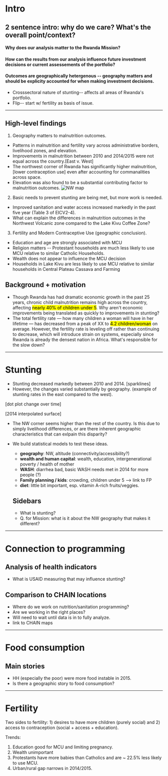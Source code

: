 # Intro
## 2 sentence intro: why do we care?  What's the overall point/context?
#### Why does our analysis matter to the Rwanda Mission?  
#### How can the results from our analysis influence future investment decisions or current assessements of the portfolio?
#### Outcomes are geographically hetergenous -- geography matters and should be explicity accounted for when making investment decisions.
* Crosssectoral nature of stunting-- affects all areas of Rwanda's portfolio.
* Flip-- start w/ fertility as basis of issue.

---

## High-level findings
1. Geography matters to malnutrition outcomes.
  * Patterns in malnutrition and fertility vary across administrative borders, livelihood zones, and elevation.  
  * Improvements in malnutrition between 2010 and 2014/2015 were not equal across the country.[East v. West]
  * The northwest corner of Rwanda has significantly higher malnutrition, [lower contraception use] even after accounting for commanalities across space.
  * Elevation was also found to be a substantial contributing factor to malnutrition outcomes. 
  ![NW map]({{site.baseurl}}/img/nw-rwnada.png)
2. Basic needs to prevent stunting are being met, but more work is needed.
  * Improved sanitation and water access increased markedly in the past five year (Table 3 of EICV2-4).
  * What can explain the differences in malnutrition outcomes in the Northwest Volcanic zone compared to the Lake Kivu Coffee Zone?
3. Fertility and Modern Contraceptive Use (geographic conclusion).
  * Education and age are strongly associated with MCU
  * Religion matters -- Protestant households are much less likely to use MCU relative to similar Catholic Households.
  * Wealth does not appear to influence the MCU decision
  * Households in Lake Kivu are less likely to use MCU relative to similar households in Central Plateau Cassava and Farming

## Background + motivation
* Though Rwanda has had dramatic economic growth in the past 25 years, chronic child malnutrition remains high across the country, affecting <mark>nearly 40% of children under 5</mark>. Why aren't economic improvements being translated as quickly to improvements in stunting?
* The total fertility rate &mdash; how many children a woman will have in her lifetime &mdash; has decreased from a peak of XX to <mark>4.2 children/woman</mark> on average. However, the fertility rate is leveling off rather than continuing to decrease, which will introduce strain on systems, especially since Rwanda is already the densest nation in Africa. What's responsible for the slow down?

---

# Stunting
* Stunting decreased markedly between 2010 and 2014. [sparklines]
* However, the changes varied substantially by geography. (example of stunting rates in the east compared to the west).

[dot plot change over time]

[2014 interpolated surface]

* The NW corner seems higher than the rest of the country. Is this due to simply livelihood differences, or are there inherent geographic characteristics that can exlpain this disparity? 

* We build statistical models to test these ideas.
  * **geography**: NW, altitude (connectivity/accessibility?)
  * **wealth and human capital**: wealth, education, intergenerational poverty / health of mother
  * **WASH**: diarrhea bad, basic WASH needs met in 2014 for more people (?)
  * **Family planning / kids**: crowding, children under 5 --> link to FP
  * **diet**: little bit important, esp. vitamin A-rich fruits/veggies.

  ## Sidebars
  * What is stunting?
  * Q. for Mission: what is it about the NW geography that makes it different?


---

# Connection to programming

## Analysis of health indicators
* What is USAID measuring that may influence stunting?

## Comparison to CHAIN locations
* Where do we work on nutrition/sanitation programming?
* Are we working in the right places?
* Will need to wait until data is in to fully analyze.
* link to CHAIN maps

---
# Food consumption
## Main stories
* HH (especially the poor) were more food instable in 2015.
* Is there a geographic story to food consumption?

---
# Fertility
Two sides to fertility: 1) desires to have more children (purely social) and 2) access to contraception (social + access + education).

Trends:

1) Education good for MCU and limiting pregnancy.
2) Wealth unimportant
3) Protestants have more babies than Catholics and are ~ 22.5% less likely to use MCU.
4) Urban/rural gap narrows in 2014/2015.
